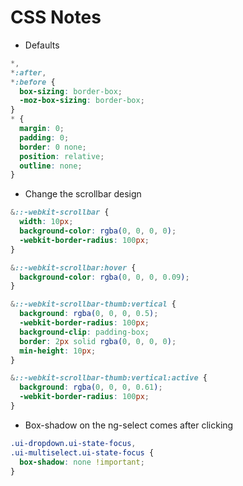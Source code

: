 # CSS Notes

- Defaults

```css
*,
*:after,
*:before {
  box-sizing: border-box;
  -moz-box-sizing: border-box;
}
* {
  margin: 0;
  padding: 0;
  border: 0 none;
  position: relative;
  outline: none;
}
```

- Change the scrollbar design

```css
&::-webkit-scrollbar {
  width: 10px;
  background-color: rgba(0, 0, 0, 0);
  -webkit-border-radius: 100px;
}

&::-webkit-scrollbar:hover {
  background-color: rgba(0, 0, 0, 0.09);
}

&::-webkit-scrollbar-thumb:vertical {
  background: rgba(0, 0, 0, 0.5);
  -webkit-border-radius: 100px;
  background-clip: padding-box;
  border: 2px solid rgba(0, 0, 0, 0);
  min-height: 10px;
}

&::-webkit-scrollbar-thumb:vertical:active {
  background: rgba(0, 0, 0, 0.61);
  -webkit-border-radius: 100px;
}
```

- Box-shadow on the ng-select comes after clicking

```css
.ui-dropdown.ui-state-focus,
.ui-multiselect.ui-state-focus {
  box-shadow: none !important;
}
```
